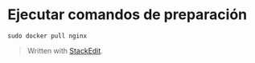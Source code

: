
# Ejecutar comandos de preparación 

```sudo docker pull nginx```

> Written with [StackEdit](https://stackedit.io/).
<!--stackedit_data:
eyJoaXN0b3J5IjpbLTEzOTQxOTYwNTddfQ==
-->